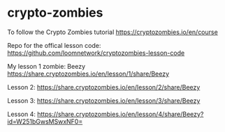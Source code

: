 # crypto-zombies
To follow the Crypto Zombies tutorial
https://cryptozombies.io/en/course

Repo for the offical lesson code:
https://github.com/loomnetwork/cryptozombies-lesson-code

My lesson 1 zombie: Beezy
https://share.cryptozombies.io/en/lesson/1/share/Beezy

Lesson 2:
https://share.cryptozombies.io/en/lesson/2/share/Beezy

Lesson 3:
https://share.cryptozombies.io/en/lesson/3/share/Beezy

Lesson 4:
https://share.cryptozombies.io/en/lesson/4/share/Beezy?id=W251bGwsMSwxNF0=

